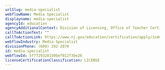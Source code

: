 ```yaml
---
urlSlug: media-specialist
webflowName: Media Specialist
displayname: media-specialist
agencyId: education
agencyAdditionalContext: Division of Licensing, Office of Teacher Certification and Academic Credentials
callToActionText: ""
callToActionLink: https://www.nj.gov/education/certification/apply/index.shtml
webflowIndustry: Media Specialist
divisionPhone: (609) 292-2070
id: media-specialist
webflowId: 5f7729328150bef012f3be26
licenseCertificationClassification: LICENSE
---
```

